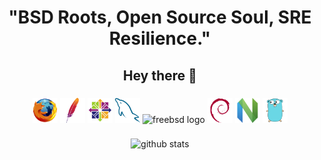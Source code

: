 <!--
**vicendominguez/vicendominguez** is a ✨ _special_ ✨ repository because its `README.md` (this file) appears on your GitHub profile.

Here are some ideas to get you started:

- 🔭 I’m currently working on ...
- 🌱 I’m currently learning ...
- 👯 I’m looking to collaborate on ...
- 🤔 I’m looking for help with ...
- 💬 Ask me about ...
- 📫 How to reach me: ...
- 😄 Pronouns: ...
- ⚡ Fun fact: ...
-->

<h1 align="center">"BSD Roots, Open Source Soul, SRE Resilience."</h1>

<h2 align="center">Hey there 👋</h2>

###

<div align="center">
  <img src="https://github.com/devicons/devicon/blob/master/icons/firefox/firefox-original.svg" height="40" alt="firefox logo"  />
  <img src="https://github.com/devicons/devicon/blob/v2.16.0/icons/apache/apache-original.svg" height="40" alt="apache logo"  />
  <img src="https://github.com/devicons/devicon/blob/v2.16.0/icons/centos/centos-original.svg" height="40" alt="centos logo"  />
  <img src="https://github.com/devicons/devicon/blob/v2.16.0/icons/mysql/mysql-original.svg" height="40" alt="mysql logo"  />
  <img src="https://static.cdnlogo.com/logos/f/55/freebsd.svg" height="40" alt="freebsd logo"  />
  <img src="https://github.com/devicons/devicon/blob/v2.16.0/icons/debian/debian-original.svg" height="40" alt="debian logo"  />
  <img src="https://github.com/devicons/devicon/blob/master/icons/neovim/neovim-original.svg" height="40" alt="neovim logo"  />
  <img src="https://github.com/devicons/devicon/blob/v2.16.0/icons/go/go-original.svg" height="40" alt="go logo"  />
</div>

###

<div align="center">
  <img src="https://github-readme-stats.vercel.app/api?username=vicendominguez&show_icons=true&theme=bear&layout=compact&hide_title=true" alt="github stats" />
</div>

###
